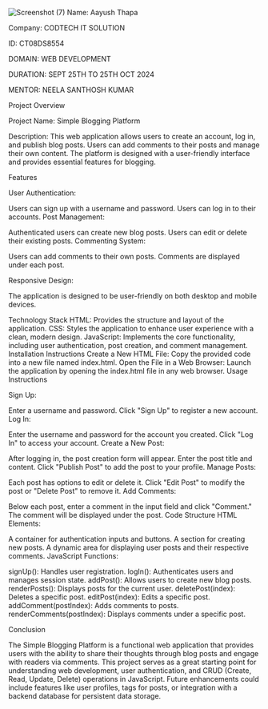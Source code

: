 ![Screenshot (7)](https://github.com/user-attachments/assets/4bc48629-ea66-430f-ad5b-44f0cead0343)
Name: Aayush Thapa 

Company: CODTECH IT SOLUTION 

ID: CT08DS8554 

DOMAIN: WEB DEVELOPMENT 

DURATION: SEPT 25TH TO 25TH OCT 2024  

MENTOR: NEELA SANTHOSH KUMAR 

Project Overview

Project Name: Simple Blogging Platform

Description: This web application allows users to create an account, log in, and publish blog posts. Users can add comments to their posts and manage their own content. The platform is designed with a user-friendly interface and provides essential features for blogging.

Features

User Authentication:

Users can sign up with a username and password.
Users can log in to their accounts.
Post Management:


Authenticated users can create new blog posts.
Users can edit or delete their existing posts.
Commenting System:

Users can add comments to their own posts.
Comments are displayed under each post.


Responsive Design:

The application is designed to be user-friendly on both desktop and mobile devices.


Technology Stack
HTML: Provides the structure and layout of the application.
CSS: Styles the application to enhance user experience with a clean, modern design.
JavaScript: Implements the core functionality, including user authentication, post creation, and comment management.
Installation Instructions
Create a New HTML File: Copy the provided code into a new file named index.html.
Open the File in a Web Browser: Launch the application by opening the index.html file in any web browser.
Usage Instructions


Sign Up:

Enter a username and password.
Click "Sign Up" to register a new account.
Log In:

Enter the username and password for the account you created.
Click "Log In" to access your account.
Create a New Post:

After logging in, the post creation form will appear.
Enter the post title and content.
Click "Publish Post" to add the post to your profile.
Manage Posts:

Each post has options to edit or delete it.
Click "Edit Post" to modify the post or "Delete Post" to remove it.
Add Comments:

Below each post, enter a comment in the input field and click "Comment."
The comment will be displayed under the post.
Code Structure
HTML Elements:

A container for authentication inputs and buttons.
A section for creating new posts.
A dynamic area for displaying user posts and their respective comments.
JavaScript Functions:

signUp(): Handles user registration.
logIn(): Authenticates users and manages session state.
addPost(): Allows users to create new blog posts.
renderPosts(): Displays posts for the current user.
deletePost(index): Deletes a specific post.
editPost(index): Edits a specific post.
addComment(postIndex): Adds comments to posts.
renderComments(postIndex): Displays comments under a specific post.


Conclusion


The Simple Blogging Platform is a functional web application that provides users with the ability to share their thoughts through blog posts and engage with readers via comments. This project serves as a great starting point for understanding web development, user authentication, and CRUD (Create, Read, Update, Delete) operations in JavaScript. Future enhancements could include features like user profiles, tags for posts, or integration with a backend database for persistent data storage.
